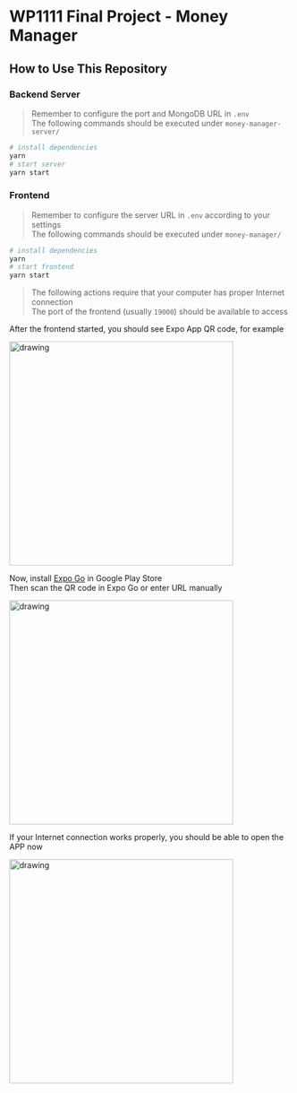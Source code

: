 # WP1111 Final Project - Money Manager

## How to Use This Repository

### Backend Server

> Remember to configure the port and MongoDB URL in `.env`<br>
> The following commands should be executed under `money-manager-server/`

```bash
# install dependencies
yarn
# start server
yarn start
```

### Frontend

> Remember to configure the server URL in `.env` according to your settings<br>
> The following commands should be executed under `money-manager/`

```bash
# install dependencies
yarn
# start frontend
yarn start
```

> The following actions require that your computer has proper Internet connection<br>
> The port of the frontend (usually `19000`) should be available to access

After the frontend started, you should see Expo App QR code, for example

<img src="https://user-images.githubusercontent.com/58879171/210759137-d445d323-ddd1-4c3c-8e30-9d4682d33fc3.png" alt="drawing" width="400"/>

Now, install [Expo Go](https://play.google.com/store/apps/details?id=host.exp.exponent&hl=zh_TW&gl=US) in Google Play Store<br>
Then scan the QR code in Expo Go or enter URL manually

<img src="https://user-images.githubusercontent.com/58879171/210759481-2dfecf3c-8774-474b-b591-8100b1699b02.jpg" alt="drawing" width="400"/>

If your Internet connection works properly, you should be able to open the APP now

<img src="https://user-images.githubusercontent.com/58879171/210760362-52a0b028-9ec6-4672-9f40-d9dbf3df5d46.jpg" alt="drawing" width="400"/>


